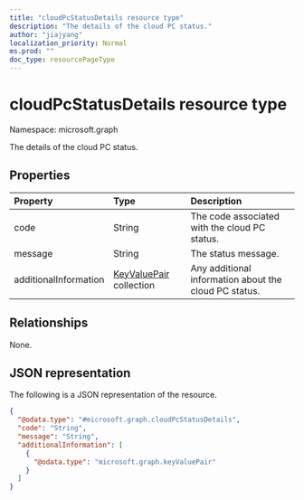 ```yaml
---
title: "cloudPcStatusDetails resource type"
description: "The details of the cloud PC status."
author: "jiajyang"
localization_priority: Normal
ms.prod: ""
doc_type: resourcePageType
---
```


# cloudPcStatusDetails resource type

Namespace: microsoft.graph

The details of the cloud PC status.

## Properties

|Property|Type|Description|
|:---|:---|:---|
|code|String|The code associated with the cloud PC status.|
|message|String|The status message.|
|additionalInformation|[KeyValuePair](../resources/keyvaluepair.md) collection|Any additional information about the cloud PC status.|

## Relationships

None.

## JSON representation

The following is a JSON representation of the resource.
<!-- {
  "blockType": "resource",
  "@odata.type": "microsoft.graph.cloudPcStatusDetails",
  "openType": false
}
-->

``` json
{
  "@odata.type": "#microsoft.graph.cloudPcStatusDetails",
  "code": "String",
  "message": "String",
  "additionalInformation": [
    {
      "@odata.type": "microsoft.graph.keyValuePair"
    }
  ]
}
```

